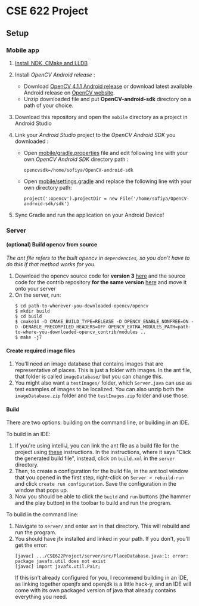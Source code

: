 # CSE 622 Project

## Setup

### Mobile app
   1. [Install NDK, CMake and LLDB](https://developer.android.com/studio/projects/install-ndk.md)

   2. Install *OpenCV Android release* :
   
      * Download [OpenCV 4.1.1 Android release](https://sourceforge.net/projects/opencvlibrary/files/4.1.1/opencv-4.1.1-android-sdk.zip/download) or download latest available Android release on [OpenCV website](https://opencv.org/releases/).
      * Unzip downloaded file and put **OpenCV-android-sdk** directory on a path of your choice.

   3. Download this repository and open the ```mobile``` directory as a project in Android Studio
   
   4. Link your *Android Studio* project to the *OpenCV Android SDK* you downloaded :
      * Open [mobile/gradle.properties](mobile/gradle.properties) file and edit following line with your own *OpenCV Android SDK* directory path :
    
          ```opencvsdk=/home/sofiya/OpenCV-android-sdk```

      * Open [mobile/settings.gradle](mobile/settings.gradle) and replace the following line with your own directory path:

      	  ```project(':opencv').projectDir = new File('/home/sofiya/OpenCV-android-sdk/sdk')```

   5. Sync Gradle and run the application on your Android Device!


### Server

#### (optional) Build opencv from source
*The ant file refers to the built opencv in ```dependencies```, so you don't have to do this if that method works for you.*
1. Download the opencv source code for **version 3** [here](https://opencv.org/releases.html) and the source code for the contrib repository **for the same version** [here](https://github.com/opencv/opencv_contrib) and move it onto your server
2. On the server, run:
    ~~~
    $ cd path-to-wherever-you-downloaded-opencv/opencv
    $ mkdir build
    $ cd build
    $ cmake14 -D CMAKE_BUILD_TYPE=RELEASE -D OPENCV_ENABLE_NONFREE=ON -D -DENABLE_PRECOMPILED_HEADERS=OFF OPENCV_EXTRA_MODULES_PATH=path-to-where-you-downloaded-opencv_contrib/modules ..
    $ make -j7
    ~~~
#### Create required image files
1. You'll need an image database that contains images that are representative of places. This is just a folder with images. In the ant file, that folder is called ```imageDatabase/``` but you can change this.
2. You might also want a ```testImages/``` folder, which ```Server.java``` can use as test examples of images to be localized.
You can also unzip both the ```imageDatabase.zip``` folder and the ```testImages.zip``` folder and use those.

#### Build
There are two options: building on the command line, or building in an IDE.

To build in an IDE:
1. If you're using intelliJ, you can link the ant file as a build file for the project using [these](https://www.jetbrains.com/help/idea/adding-build-file-to-project.html) instructions. In the instructions, where it says "Click the generated build file", instead, click on ```build.xml``` in the ```server``` directory.
2. Then, to create a configuration for the build file, in the ant tool window that you opened in the first step, right-click on ```Server > rebuild-run``` and click ```create run configuration```. Save the configuration in the window that pops up.
3. Now you should be able to click the ```build``` and ```run``` buttons (the hammer and the play button) in the toolbar to build and run the program.

To build in the command line:
1. Navigate to ```server/``` and enter ```ant``` in that directory. This will rebuild and run the program.
2. You should have jfx installed and linked in your path. If you don't, you'll get the error:
   ~~~
   [javac] .../CSE622Project/server/src/PlaceDatabase.java:1: error: package javafx.util does not exist
   [javac] import javafx.util.Pair;
   ~~~
   If this isn't already configured for you, I recommend building in an IDE, as linking together openjfx and openjdk is a little hack-y, and an IDE will come with its own packaged version of java that already contains everything you need.